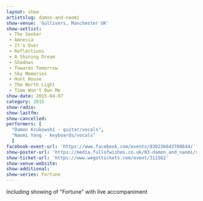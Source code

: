 ```yaml
---
layout: show
artistslug: damon-and-naomi
show-venue: 'Gullivers, Manchester UK'
show-setlist:
 - The Seeker
 - Amnesia
 - It's Over
 - Reflections
 - A Shining Dream
 - Shadows
 - Towards Tomorrow
 - Sky Memories
 - Hunt House
 - The North Light
 - Time Won't Own Me
show-date: 2015-04-07
category: 2015
show-radio:
show-lastfm:
show-cancelled:
performers: [
  "Damon Krukowski - guitar/vocals",
  "Naomi Yang - keyboards/vocals"
  ]
facebook-event-url: 'https://www.facebook.com/events/830236643708644/'
show-poster-url: 'https://media.fullofwishes.co.uk/03-damon_and_naomi/show_assets/2015-04-07/2015-04-07-damon-and-naomi-poster.jpg'
show-ticket-url: 'https://www.wegottickets.com/event/311562'
show-venue-website:
show-additional:
show-series: Fortune
---
```

Including showing of "Fortune" with live accompaniment
